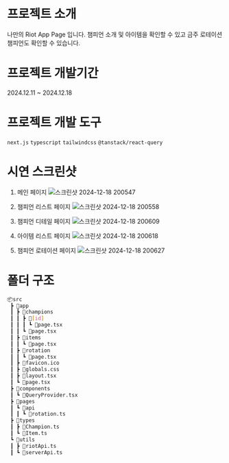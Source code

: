 # 프로젝트 소개
나만의 Riot App Page 입니다. 챔피언 소개 및 아이템을 확인할 수 있고 금주 로테이션 챔피언도 확인할 수 있습니다.

# 프로젝트 개발기간
2024.12.11 ~ 2024.12.18

# 프로젝트 개발 도구
`next.js` `typescript` `tailwindcss` `@tanstack/react-query` 

# 시연 스크린샷

1. 메인 페이지
![스크린샷 2024-12-18 200547](https://github.com/user-attachments/assets/21fef2bd-9b09-405f-ab10-b2633efbc3e9)

2. 챔피언 리스트 페이지
![스크린샷 2024-12-18 200558](https://github.com/user-attachments/assets/ba7cc852-eccd-4946-9a52-6ea734d5b3e1)

3. 챔피언 디테일 페이지
![스크린샷 2024-12-18 200609](https://github.com/user-attachments/assets/f07214ae-cd08-4a68-8c02-3e3e60cdfae5)

4. 아이템 리스트 페이지
![스크린샷 2024-12-18 200618](https://github.com/user-attachments/assets/40245fd2-8646-4844-a896-9bb838781a64)

5. 챔피언 로테이션 페이지
![스크린샷 2024-12-18 200627](https://github.com/user-attachments/assets/182818e1-cce4-4f01-9a2c-c01a9a638fde)

# 폴더 구조
``` bash
📦src
 ┣ 📂app
 ┃ ┣ 📂champions
 ┃ ┃ ┣ 📂[id]
 ┃ ┃ ┃ ┗ 📜page.tsx
 ┃ ┃ ┗ 📜page.tsx
 ┃ ┣ 📂items
 ┃ ┃ ┗ 📜page.tsx
 ┃ ┣ 📂rotation
 ┃ ┃ ┗ 📜page.tsx
 ┃ ┣ 📜favicon.ico
 ┃ ┣ 📜globals.css
 ┃ ┣ 📜layout.tsx
 ┃ ┗ 📜page.tsx
 ┣ 📂components
 ┃ ┗ 📜QueryProvider.tsx
 ┣ 📂pages
 ┃ ┗ 📂api
 ┃ ┃ ┗ 📜rotation.ts
 ┣ 📂types
 ┃ ┣ 📜Champion.ts
 ┃ ┗ 📜Item.ts
 ┗ 📂utils
 ┃ ┣ 📜riotApi.ts
 ┃ ┗ 📜serverApi.ts
